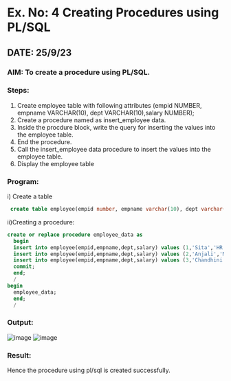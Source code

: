 # Ex. No: 4 Creating Procedures using PL/SQL
## DATE: 25/9/23
### AIM: To create a procedure using PL/SQL.

### Steps:
1. Create employee table with following attributes (empid NUMBER, empname VARCHAR(10), dept VARCHAR(10),salary NUMBER);
2. Create a procedure named as insert_employee data.
3. Inside the procdure block, write the query for inserting the values into the employee table.
4. End the procedure.
5. Call the insert_employee data procedure to insert the values into the employee table.
6. Display the employee table

### Program:
i) Create a table
```sql
 create table employee(empid number, empname varchar(10), dept varchar(10), salary number);
```
ii)Creating a procedure:
  ```sql
create or replace procedure employee_data as
    begin
    insert into employee(empid,empname,dept,salary) values (1,'Sita','HR',70000);
    insert into employee(empid,empname,dept,salary) values (2,'Anjali','MD',95000);
    insert into employee(empid,empname,dept,salary) values (3,'Chandhini','Finance',80000);
    commit;
    end;
    /
 begin
    employee_data;
    end;
    /
```

### Output:
![image](https://github.com/dineshgl/Ex-No-4-Creating-Procedures-using-PL-SQL/assets/103019882/fa14640c-7dc4-469a-ab41-d9dbea456359)
![image](https://github.com/dineshgl/Ex-No-4-Creating-Procedures-using-PL-SQL/assets/103019882/e1d893ca-0e38-49a1-b00f-62d024c9826d)


### Result:
Hence the procedure using pl/sql is created successfully.

